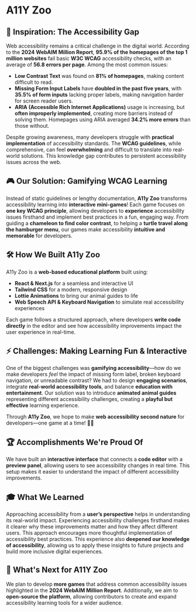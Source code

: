 # A11Y Zoo

## 🚨 Inspiration: The Accessibility Gap

Web accessibility remains a critical challenge in the digital world. According to the **2024 WebAIM Million Report**, **95.9% of the homepages of the top 1 million websites** fail basic **W3C WCAG** accessibility checks, with an average of **56.8 errors per page**. Among the most common issues:

- **Low Contrast Text** was found on **81% of homepages**, making content difficult to read.
- **Missing Form Input Labels** have **doubled in the past five years**, with **35.5% of form inputs** lacking proper labels, making navigation harder for screen reader users.
- **ARIA (Accessible Rich Internet Applications)** usage is increasing, but **often improperly implemented**, creating more barriers instead of solving them. Homepages using ARIA averaged **34.2% more errors** than those without.

Despite growing awareness, many developers struggle with **practical implementation** of accessibility standards. The **WCAG guidelines**, while comprehensive, can feel **overwhelming** and difficult to translate into real-world solutions. This knowledge gap contributes to persistent accessibility issues across the web.

## 🎮 Our Solution: Gamifying WCAG Learning

Instead of static guidelines or lengthy documentation, **A11y Zoo** transforms accessibility learning into **interactive mini-games**! Each game focuses on **one key WCAG principle**, allowing developers to **experience** accessibility issues firsthand and implement best practices in a fun, engaging way. From guiding a **chameleon to find color contrast**, to helping a **turtle travel along the hamburger menu**, our games make accessibility **intuitive and memorable** for developers.

## 🛠️ How We Built A11y Zoo

A11y Zoo is a **web-based educational platform** built using:

- **React & Next.js** for a seamless and interactive UI
- **Tailwind CSS** for a modern, responsive design
- **Lottie Animations** to bring our animal guides to life
- **Web Speech API & Keyboard Navigation** to simulate real accessibility experiences

Each game follows a structured approach, where developers **write code directly** in the editor and see how accessibility improvements impact the user experience in real-time.

## ⚡ Challenges: Making Learning Fun & Interactive

One of the biggest challenges was **gamifying accessibility**—how do we make developers _feel_ the impact of missing form label, broken keyboard navigation, or unreadable contrast? We had to design **engaging scenarios**, integrate **real-world accessibility tools**, and balance **education with entertainment**. Our solution was to introduce **animated animal guides** representing different accessibility challenges, creating a **playful but effective** learning experience.

Through **A11y Zoo**, we hope to make **web accessibility second nature** for developers—one game at a time! 🚀✨

## 🏆 Accomplishments We're Proud Of

We have built an **interactive interface** that connects a **code editor** with a **preview panel**, allowing users to see accessibility changes in real time. This setup makes it easier to understand the impact of different accessibility improvements.

## 🎓 What We Learned

Approaching accessibility from a **user’s perspective** helps in understanding its real-world impact. Experiencing accessibility challenges firsthand makes it clearer why these improvements matter and how they affect different users. This approach encourages more thoughtful implementation of accessibility best practices.
This experience also **deepened our knowledge of accessibility**, allowing us to apply these insights to future projects and build more inclusive digital experiences.

## 🚀 What's Next for A11Y Zoo

We plan to develop **more games** that address common accessibility issues highlighted in the **2024 WebAIM Million Report**. Additionally, we aim to **open-source the platform**, allowing contributors to create and expand accessibility learning tools for a wider audience.
